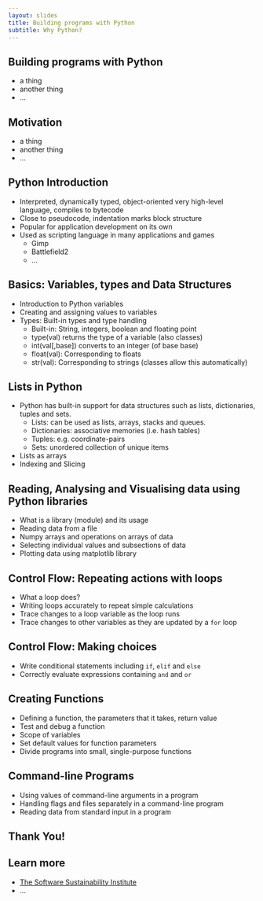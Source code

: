 ```yaml
---
layout: slides
title: Building programs with Python	
subtitle: Why Python?
---
```


## Building programs with Python

- a thing
- another thing
- ...

## Motivation

- a thing
- another thing
- ...

## Python Introduction	

- Interpreted, dynamically typed, object-oriented very high-level language, compiles to bytecode
- Close to pseudocode, indentation marks block structure
- Popular for application development on its own
- Used as scripting language in many applications and games
     + Gimp
     + Battlefield2
     + ...
     
## Basics: Variables, types and Data Structures

- Introduction to Python variables
- Creating and assigning values to variables
- Types: Built-in types and type handling
     + Built-in: String, integers, boolean and floating point
     + type(val) returns the type of a variable (also classes)  
     + int(val[,base]) converts to an integer (of base base)
     + float(val): Corresponding to floats
     + str(val): Corresponding to strings (classes allow this automatically)
      
## Lists in Python

-  Python has built-in support for data structures such as lists, dictionaries, tuples and sets.
      + Lists: can be used as lists, arrays, stacks and queues.
      + Dictionaries: associative memories (i.e. hash tables)
      + Tuples: e.g. coordinate-pairs 
      + Sets: unordered collection of unique items
-  Lists as arrays
-  Indexing and Slicing      
      
## Reading, Analysing and Visualising data using Python libraries

-  What is a library (module) and its usage
-  Reading data from a file
-  Numpy arrays and operations on arrays of data
-  Selecting individual values and subsections of data
-  Plotting data using matplotlib library

## Control Flow: Repeating actions with loops

-  What a loop does?
-  Writing loops accurately to repeat simple calculations
-  Trace changes to a loop variable as the loop runs
-  Trace changes to other variables as they are updated by a `for` loop

## Control Flow: Making choices

-  Write conditional statements including `if`, `elif` and `else` 
-  Correctly evaluate expressions containing `and` and `or`

## Creating Functions

-  Defining a function, the parameters that it takes, return value
-  Test and debug a function
-  Scope of variables
-  Set default values for function parameters
-  Divide programs into small, single-purpose functions

## Command-line Programs

-  Using values of command-line arguments in a program
-  Handling flags and files separately in a command-line program
-  Reading data from standard input in a program 

##  Thank You!


## Learn more

- [The Software Sustainability Institute](http://www.software.ac.uk/)
- ...
